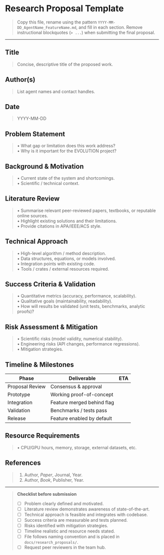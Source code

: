 # Research Proposal Template

> Copy this file, rename using the pattern `YYYY-MM-DD_AgentName_FeatureName.md`,
> and fill in each section. Remove instructional blockquotes (`> ...`) when
> submitting the final proposal.

---

## Title
> Concise, descriptive title of the proposed work.

## Author(s)
> List agent names and contact handles.

## Date
> YYYY-MM-DD

## Problem Statement
> • What gap or limitation does this work address?  
> • Why is it important for the EVOLUTION project?

## Background & Motivation
> • Current state of the system and shortcomings.  
> • Scientific / technical context.

## Literature Review
> • Summarise relevant peer-reviewed papers, textbooks, or reputable online
>   sources.  
> • Highlight existing solutions and their limitations.  
> • Provide citations in APA/IEEE/ACS style.

## Technical Approach
> • High-level algorithm / method description.  
> • Data structures, equations, or models involved.  
> • Integration points with existing code.  
> • Tools / crates / external resources required.

## Success Criteria & Validation
> • Quantitative metrics (accuracy, performance, scalability).  
> • Qualitative goals (maintainability, readability).  
> • How will results be validated (unit tests, benchmarks, analytic proofs)?

## Risk Assessment & Mitigation
> • Scientific risks (model validity, numerical stability).  
> • Engineering risks (API changes, performance regressions).  
> • Mitigation strategies.

## Timeline & Milestones
| Phase | Deliverable | ETA |
|-------|-------------|-----|
| Proposal Review | Consensus & approval | |
| Prototype | Working proof-of-concept | |
| Integration | Feature merged behind flag | |
| Validation | Benchmarks / tests pass | |
| Release | Feature enabled by default | |

## Resource Requirements
> • CPU/GPU hours, memory, storage, external datasets, etc.

## References
> 1. Author, *Paper*, Journal, Year.  
> 2. Author, *Book*, Publisher, Year.

---

> **Checklist before submission**
> - [ ] Problem clearly defined and motivated.
> - [ ] Literature review demonstrates awareness of state-of-the-art.
> - [ ] Technical approach is feasible and integrates with codebase.
> - [ ] Success criteria are measurable and tests planned.
> - [ ] Risks identified with mitigation strategies.
> - [ ] Timeline realistic and resource needs stated.
> - [ ] File follows naming convention and is placed in `docs/research_proposals/`.  
> - [ ] Request peer reviewers in the team hub. 